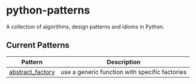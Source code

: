 python-patterns
===============

A collection of algorithms, design patterns and idioms in Python.

Current Patterns
----------------
| Pattern | Description |
|:-------:| ----------- |
| [abstract_factory](patterns/creational/abstract_factory.py) | use a generic function with specific factories |
